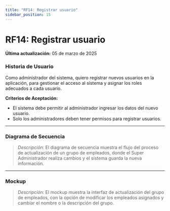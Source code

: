```yaml
---
title: "RF14: Registrar usuario"  
sidebar_position: 15
---
```


# RF14: Registrar usuario

**Última actualización:** 05 de marzo de 2025

### Historia de Usuario
Como administrador del sistema, quiero registrar nuevos usuarios en la aplicación, para gestionar el acceso al sistema y asignar los roles adecuados a cada usuario.

  **Criterios de Aceptación:**
  - El sistema debe permitir al administrador ingresar los datos del nuevo usuario.
  - Solo los administradores deben tener permisos para registrar usuarios.

---

### Diagrama de Secuencia

> *Descripción*: El diagrama de secuencia muestra el flujo del proceso de actualización de un grupo de empleados, donde el Super Administrador realiza cambios y el sistema guarda la nueva información.

---

### Mockup

> *Descripción*: El mockup muestra la interfaz de actualización del grupo de empleados, con la opción de modificar los empleados asignados y cambiar el nombre o la descripción del grupo.
